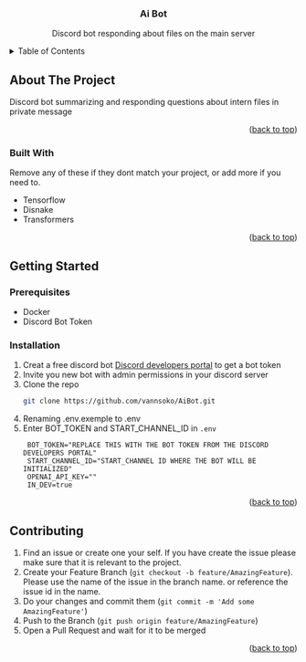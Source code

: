 
<!-- Anchor to the Top -->
<a name="readme-top"></a>




<h3 align="center">Ai Bot</h3>

  <p align="center">
    Discord bot responding about files on the main server
    <br />
   
  </p>
</div>



<!-- TABLE OF CONTENTS -->
<details>
  <summary>Table of Contents</summary>
  <ol>
    <li>
      <a href="#about-the-project">About The Project</a>
      <ul>
        <li><a href="#built-with">Built With</a></li>
      </ul>
    </li>
    <li>
      <a href="#getting-started">Getting Started</a>
      <ul>
        <li><a href="#prerequisites">Prerequisites</a></li>
        <li><a href="#installation">Installation</a></li>
      </ul>
    </li>
    <li><a href="#contributing">Contributing</a></li>
  </ol>
</details>



<!-- ABOUT THE PROJECT -->
## About The Project

Discord bot summarizing and responding questions about intern files in private message


<p align="right">(<a href="#readme-top">back to top</a>)</p>

### Built With

Remove any of these if they dont match your project, or add more if you need to.

* Tensorflow
* Disnake
* Transformers

<p align="right">(<a href="#readme-top">back to top</a>)</p>


<!-- GETTING STARTED -->
## Getting Started

### Prerequisites

- Docker
- Discord Bot Token

### Installation

1. Creat a free discord bot [Discord developers portal](https://discord.com/developers/applications) to get a bot token
2. Invite you new bot with admin permissions in your discord server
3. Clone the repo
   ```sh
   git clone https://github.com/vannsoko/AiBot.git
   ```
4. Renaming .env.exemple to .env
5. Enter BOT_TOKEN and START_CHANNEL_ID  in `.env`
   ```dotenv
    BOT_TOKEN="REPLACE THIS WITH THE BOT TOKEN FROM THE DISCORD DEVELOPERS PORTAL"
    START_CHANNEL_ID="START_CHANNEL ID WHERE THE BOT WILL BE INITIALIZED"
    OPENAI_API_KEY=""
    IN_DEV=true
   ```

<p align="right">(<a href="#readme-top">back to top</a>)</p>


<!-- CONTRIBUTING -->
## Contributing

1. Find an issue or create one your self. If you have create the issue please make sure that it is relevant to the project.
2. Create your Feature Branch (`git checkout -b feature/AmazingFeature`). Please use the name of the issue in the branch name. or reference the issue id in the name.
3. Do your changes and commit them (`git commit -m 'Add some AmazingFeature'`)
4. Push to the Branch (`git push origin feature/AmazingFeature`)
5. Open a Pull Request and wait for it to be merged

<p align="right">(<a href="#readme-top">back to top</a>)</p>



<!-- MARKDOWN LINKS & IMAGES -->
<!-- https://www.markdownguide.org/basic-syntax/#reference-style-links -->



